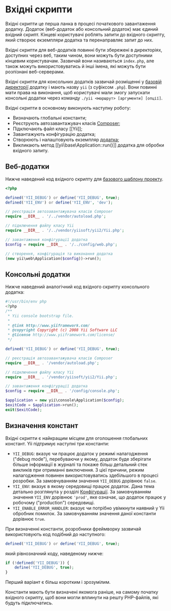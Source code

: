 Вхідні скрипти
==============

Вхідні скрипти це перша ланка в процесі початкового завантаження додатку. Додаток (веб-додаток або консольний додаток)
має єдиний вхідний скрипт. Кінцеві користувачі роблять запити до вхідного скрипту, який створює екземпляри додатка та
перенаправляє запит до них.

Вхідні скрипти для веб-додатків повинні бути збережені в директоріях, доступних через веб, таким чином, вони можуть бути
доступними кінцевим користувачам. Зазвичай вони називаються `index.php`, але також можуть використовуватись й інші
імена, які можуть бути розпізнані веб-серверами.

Вхідні скрипти для консольних додатків зазвичай розміщенні у [базовій директорії](structure-applications.md)
додатку і мають назву `yii` (з суфіксом `.php`). Вони повинні мати права на виконання, щоб користувачі мали змогу
запускати консольні додатки через команду `./yii <маршрут> [аргументи] [опції]`.

Вхідні скрипти в основному виконують наступну роботу:

* Визначають глобальні константи;
* Реєструють автозавантажувач класів [Composer](https://getcomposer.org/doc/01-basic-usage.md#autoloading);
* Підключають файл класу [[Yii]];
* Завантажують конфігурацію додатка;
* Створюють і налаштовують екземпляр [додатка](structure-applications.md);
* Викликають метод [[yii\base\Application::run()]] додатка для обробки вхідного запиту.


## Веб-додатки <span id="web-applications"></span>

Нижче наведений код вхідного скрипту для [базового шаблону проекту](start-installation.md).

```php
<?php

defined('YII_DEBUG') or define('YII_DEBUG', true);
defined('YII_ENV') or define('YII_ENV', 'dev');

// реєстрація автозавантажувача класів Composer
require __DIR__ . '/../vendor/autoload.php';

// підключення файлу класу Yii
require __DIR__ . '/../vendor/yiisoft/yii2/Yii.php';

// завантаження конфігурації додатка
$config = require __DIR__ . '/../config/web.php';

// створення, конфігурація та виконання додатка
(new yii\web\Application($config))->run();
```


## Консольні додатки <span id="console-applications"></span>

Нижче наведений аналогічний код вхідного скрипту консольного додатка:

```php
#!/usr/bin/env php
<?php
/**
 * Yii console bootstrap file.
 *
 * @link http://www.yiiframework.com/
 * @copyright Copyright (c) 2008 Yii Software LLC
 * @license http://www.yiiframework.com/license/
 */

defined('YII_DEBUG') or define('YII_DEBUG', true);

// реєстрація автозавантажувача класів Composer
require __DIR__ . '/vendor/autoload.php';

// підключення файлу класу Yii
require __DIR__ . '/vendor/yiisoft/yii2/Yii.php';

// завантаження конфігурації додатка
$config = require __DIR__ . '/config/console.php';

$application = new yii\console\Application($config);
$exitCode = $application->run();
exit($exitCode);
```


## Визначення констант <span id="defining-constants"></span>

Вхідні скрипти є найкращим місцем для оголошення глобальних констант. Yii підтримує наступні три константи:

* `YII_DEBUG`: вказує чи працює додаток у режимі налагодження ("debug mode"), перебуваючи у якому, додаток
  буде зберігати більше інформації в журналі та покаже більш детальний стек викликів при отриманні виключення. З цієї причини,
  режим налагодження повинен використовуватись здебільшого в процесі розробки. За замовчуванням значення `YII_DEBUG` дорівнює `false`.
* `YII_ENV`: вказує в якому середовищі працює додаток. Дана тема детально розглянута у розділі 
  [Конфігурації](concept-configurations.md#environment-constants). За замовчуванням значення `YII_ENV` дорівнює
  `'prod'`, яке означає, що додаток працює у робочому ("production") середовищі.
* `YII_ENABLE_ERROR_HANDLER`: вказує чи потрібно увімкнути наявний у Yii обробник помилок.
  За замовчуванням значення даної константи дорівнює `true`.

При визначенні константи, розробники фреймворку зазвичай використовують код подібний до наступного:

```php
defined('YII_DEBUG') or define('YII_DEBUG', true);
```

який рівнозначний коду, наведеному нижче:

```php
if (!defined('YII_DEBUG')) {
    define('YII_DEBUG', true);
}
```

Перший варіант є більш коротким і зрозумілим.

Константи мають бути визначені якомога раніше, на самому початку вхідного скрипту, щоб вони могли вплинути на решту
PHP-файлів, які будуть підключатись.
